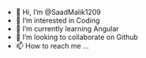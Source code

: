 - 👋 Hi, I’m @SaadMalik1209
- 👀 I’m interested in Coding
- 🌱 I’m currently learning Angular
- 💞️ I’m looking to collaborate on Github
- 📫 How to reach me ...

<!---
SaadMalik1209/SaadMalik1209 is a ✨ special ✨ repository because its `README.md` (this file) appears on your GitHub profile.
You can click the Preview link to take a look at your changes.
--->
